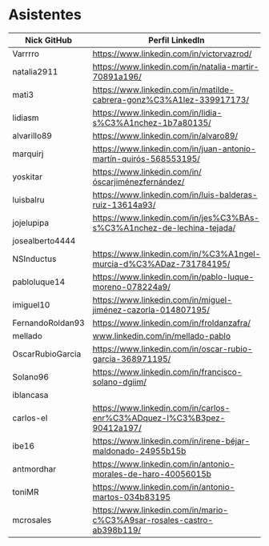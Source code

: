 # Asistentes

| Nick GitHub     | Perfil LinkedIn                                                        |
|-----------------|------------------------------------------------------------------------|
| Varrrro         | https://www.linkedin.com/in/victorvazrod/                              |
| natalia2911     | https://www.linkedin.com/in/natalia-martir-70891a196/                  |
| mati3           | https://www.linkedin.com/in/matilde-cabrera-gonz%C3%A1lez-339917173/   |
| lidiasm         | https://www.linkedin.com/in/lidia-s%C3%A1nchez-1b7a80135/              |
| alvarillo89     | https://www.linkedin.com/in/alvaro89/                                  |
| marquirj        | https://www.linkedin.com/in/juan-antonio-martín-quirós-568553195/      |
| yoskitar        | https://www.linkedin.com/in/óscarjiménezfernández/                     |
| luisbalru       | https://www.linkedin.com/in/luis-balderas-ruiz-13614a93/               |
| jojelupipa      | https://www.linkedin.com/in/jes%C3%BAs-s%C3%A1nchez-de-lechina-tejada/ |
| josealberto4444 |                                                                        |
| NSInductus      | https://www.linkedin.com/in/%C3%A1ngel-murcia-d%C3%ADaz-731784195/     |
| pabloluque14    | https://www.linkedin.com/in/pablo-luque-moreno-078224a9/               |
| imiguel10       | https://www.linkedin.com/in/miguel-jiménez-cazorla-014807195/          |
| FernandoRoldan93 | https://www.linkedin.com/in/froldanzafra/		            					   |
| mellado         | www.linkedin.com/in/mellado-pablo                                      |
| OscarRubioGarcia | https://www.linkedin.com/in/oscar-rubio-garcia-368971195/              |
| Solano96        | https://www.linkedin.com/in/francisco-solano-dgiim/                    |
| iblancasa       |                                                                        |
| carlos-el       | https://www.linkedin.com/in/carlos-enr%C3%ADquez-l%C3%B3pez-90412a197/ |
| ibe16           | https://www.linkedin.com/in/irene-béjar-maldonado-24955b15b            |  
| antmordhar      | https://www.linkedin.com/in/antonio-morales-de-haro-40056015b          |
| toniMR          | https://www.linkedin.com/in/antonio-martos-034b83195                   |
| mcrosales       | https://www.linkedin.com/in/mario-c%C3%A9sar-rosales-castro-ab398b119/ |

